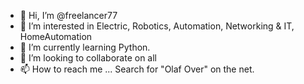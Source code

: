 - 👋 Hi, I’m @freelancer77
- 👀 I’m interested in Electric, Robotics, Automation, Networking & IT, HomeAutomation
- 🌱 I’m currently learning Python. 
- 💞️ I’m looking to collaborate on all 
- 📫 How to reach me ... Search for "Olaf Over" on the net.

<!---
freelancer77/freelancer77 is a ✨ special ✨ repository because its `README.md` (this file) appears on your GitHub profile.
You can click the Preview link to take a look at your changes.
--->
